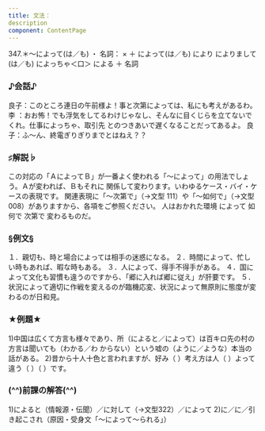```yaml
---
title: 文法：
description
component: ContentPage
---
```



347.＊～によって(は／も) ・
名詞： × ＋ によって(は／も)
により によりまして(は／も)
によっちゃ＜口＞ による ＋ 名詞
### ♪会話♪
良子：このところ連日の午前様よ！事と次第によっては、私にも考えがあるわ。
李 ：おお怖！でも浮気をしてるわけじゃなし、そんなに目くじらを立てないでくれ。仕事によっちゃ、取引先 とのつきあいで遅くなることだってあるよ。
良子：ふ～ん、終電ぎりぎりまでとはねえ？？
### ♯解説♭
この対応の「ＡによってＢ」が一番よく使われる「～によって」の用法でしょう。Ａが変われば、Ｂもそれに 関係して変わります。いわゆるケース・バイ・ケースの表現です。
関連表現に「～次第で」（→文型 111）や「～如何で」（→文型 008）がありますから、各項をご参照ください。 人はおかれた環境
によって
如何で
次第で
変わるものだ。
### §例文§
１．親切も、時と場合によっては相手の迷惑になる。
２．時間によって、忙しい時もあれば、暇な時もある。
３．人によって、得手不得手がある。
４．国によって文化も習慣も違うのですから、「郷に入れば郷に従え」が肝要です。
５．状況によって適切に作戦を変えるのが臨機応変、状況によって無原則に態度が変わるのが日和見。
### ★例題★
1)中国は広くて方言も様々であり、所（によると／によって）は百キロ先の村の方言は聞いても（わかる／わ
からない）という嘘の（ように／ような）本当の話がある。
2)昔から十人十色と言われますが、好み（ ）考え方は人（ ）よって違う（ ）（ ）です。
### (^^)前課の解答(^^)
1)によると（情報源・伝聞）／に対して（→文型322）／によって
2)に／に／引き起こされ（原因・受身文「～によって～られる」）

